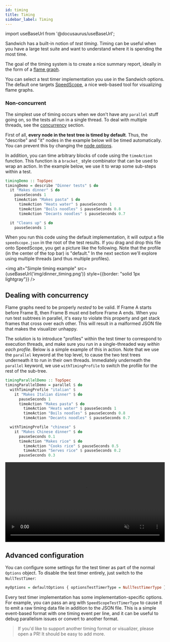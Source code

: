 ```yaml
---
id: timing
title: Timing
sidebar_label: Timing
---
```


import useBaseUrl from '@docusaurus/useBaseUrl';

Sandwich has a built-in notion of *test timing*. Timing can be useful when you have a large test suite and want to understand where it is spending the most time.

The goal of the timing system is to create a nice summary report, ideally in the form of a [flame graph](http://www.brendangregg.com/flamegraphs.html).

You can select a test timer implementation you use in the Sandwich options. The default one targets [SpeedScope](https://www.speedscope.app/), a nice web-based tool for visualizing flame graphs.


### Non-concurrent

The simplest use of timing occurs when we don't have any `parallel` stuff going on, so the tests all run in a single thread. To deal with multiple threads, see the [concurrency](#dealing-with-concurrency) section.

First of all, **every node in the test tree is timed by default**. Thus, the "describe" and "it" nodes in the example below will be timed automatically. You can prevent this by changing the [node options](/docs/node_options#timing).

In addition, you can time arbitrary blocks of code using the `timeAction` function. This function is a `bracket_` style combinator that can be used to wrap an action. In the example below, we use it to wrap some sub-steps within a test.

``` haskell title="https://github.com/codedownio/sandwich/blob/master/demo-timing/app/Main.hs"
timingDemo :: TopSpec
timingDemo = describe "Dinner tests" $ do
  it "Makes dinner" $ do
    pauseSeconds 1
    timeAction "Makes pasta" $ do
      timeAction "Heats water" $ pauseSeconds 1
      timeAction "Boils noodles" $ pauseSeconds 0.8
      timeAction "Decants noodles" $ pauseSeconds 0.7

  it "Cleans up" $ do
    pauseSeconds 1
```

When you run this code using the default implementation, it will output a file `speedscope.json` in the root of the test results. If you drag and drop this file onto SpeedScope, you get a picture like the following. Note that the profile (in the center of the top bar) is "default." In the next section we'll explore using multiple threads (and thus multiple profiles).

<img alt="Simple timing example" src={useBaseUrl('img/dinner_timing.png')}
                                 style={{border: "solid 1px lightgray"}} />


## Dealing with concurrency

Flame graphs need to be properly *nested* to be valid. If Frame A starts before Frame B, then Frame B must end before Frame A ends. When you run test subtrees in parallel, it's easy to violate this property and get stack frames that cross over each other. This will result in a malformed JSON file that makes the visualizer unhappy.

The solution is to introduce "profiles" within the test timer to correspond to execution threads, and make sure you run in a single-threaded way *within each profile*. Below is a simple example of this in action. Note that we use the `parallel` keyword at the top level, to cause the two test trees underneath it to run in their own threads. Immediately underneath the `parallel` keyword, we use `withTimingProfile` to switch the profile for the rest of the sub-tree.

```haskell
timingParallelDemo :: TopSpec
timingParallelDemo = parallel $ do
  withTimingProfile "italian" $
    it "Makes Italian dinner" $ do
      pauseSeconds 1
      timeAction "Makes pasta" $ do
        timeAction "Heats water" $ pauseSeconds 1
        timeAction "Boils noodles" $ pauseSeconds 0.8
        timeAction "Decants noodles" $ pauseSeconds 0.7

  withTimingProfile "chinese" $
    it "Makes Chinese dinner" $ do
      pauseSeconds 0.1
      timeAction "Makes rice" $ do
        timeAction "Cooks rice" $ pauseSeconds 0.5
        timeAction "Serves rice" $ pauseSeconds 0.2
      pauseSeconds 0.3
```

<video width="100%" controls autoplay="true" muted="true">
  <source src={useBaseUrl('img/timing_parallel.webm')} type="video/webm"></source>
Your browser does not support the video tag.
</video>

## Advanced configuration

You can configure some settings for the test timer as part of the normal `Options` object. To disable the test timer entirely, just switch to the `NullTestTimer`:

```haskell
myOptions = defaultOptions { optionsTestTimerType = NullTestTimerType }
```

Every test timer implementation has some implementation-specific options. For example, you can pass an arg with `SpeedScopeTestTimerType` to cause it to emit a raw timing data file in addition to the JSON file. This is a simple event-based format with one timing event per line, and it can be useful to debug parallelism issues or convert to another format.

> If you'd like to support another timing format or visualizer, please open a PR! It should be easy to add more.
